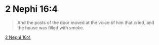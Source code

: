 # 2 Nephi 16:4

> And the posts of the door moved at the voice of him that cried, and the house was filled with smoke.

[2 Nephi 16:4](https://www.churchofjesuschrist.org/study/scriptures/bofm/2-ne/16?lang=eng&id=p4#p4)


